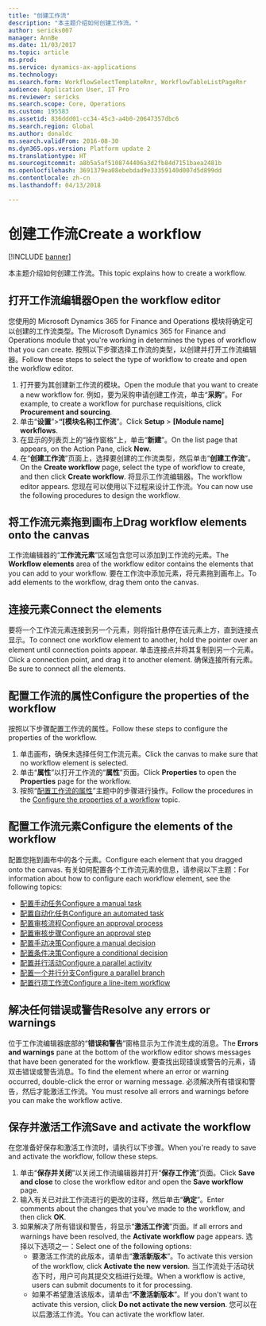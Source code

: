 ```yaml
---
title: "创建工作流"
description: "本主题介绍如何创建工作流。"
author: sericks007
manager: AnnBe
ms.date: 11/03/2017
ms.topic: article
ms.prod: 
ms.service: dynamics-ax-applications
ms.technology: 
ms.search.form: WorkflowSelectTemplateRnr, WorkflowTableListPageRnr
audience: Application User, IT Pro
ms.reviewer: sericks
ms.search.scope: Core, Operations
ms.custom: 195583
ms.assetid: 836ddd01-cc34-45c3-a4b0-20647357dbc6
ms.search.region: Global
ms.author: donaldc
ms.search.validFrom: 2016-08-30
ms.dyn365.ops.version: Platform update 2
ms.translationtype: HT
ms.sourcegitcommit: a8b5a5af5108744406a3d2fb84d7151baea2481b
ms.openlocfilehash: 3691379ea08ebebdad9e33359140d007d5d899dd
ms.contentlocale: zh-cn
ms.lasthandoff: 04/13/2018

---
```


# <a name="create-a-workflow"></a><span data-ttu-id="d0aa8-103">创建工作流</span><span class="sxs-lookup"><span data-stu-id="d0aa8-103">Create a workflow</span></span>

[!INCLUDE [banner](../includes/banner.md)]

<span data-ttu-id="d0aa8-104">本主题介绍如何创建工作流。</span><span class="sxs-lookup"><span data-stu-id="d0aa8-104">This topic explains how to create a workflow.</span></span>

<a name="open-the-workflow-editor"></a><span data-ttu-id="d0aa8-105">打开工作流编辑器</span><span class="sxs-lookup"><span data-stu-id="d0aa8-105">Open the workflow editor</span></span>
------------------------

<span data-ttu-id="d0aa8-106">您使用的 Microsoft Dynamics 365 for Finance and Operations 模块将确定可以创建的工作流类型。</span><span class="sxs-lookup"><span data-stu-id="d0aa8-106">The Microsoft Dynamics 365 for Finance and Operations module that you're working in determines the types of workflow that you can create.</span></span> <span data-ttu-id="d0aa8-107">按照以下步骤选择工作流的类型，以创建并打开工作流编辑器。</span><span class="sxs-lookup"><span data-stu-id="d0aa8-107">Follow these steps to select the type of workflow to create and open the workflow editor.</span></span>

1.  <span data-ttu-id="d0aa8-108">打开要为其创建新工作流的模块。</span><span class="sxs-lookup"><span data-stu-id="d0aa8-108">Open the module that you want to create a new workflow for.</span></span> <span data-ttu-id="d0aa8-109">例如，要为采购申请创建工作流，单击“**采购**”。</span><span class="sxs-lookup"><span data-stu-id="d0aa8-109">For example, to create a workflow for purchase requisitions, click **Procurement and sourcing**.</span></span>
2.  <span data-ttu-id="d0aa8-110">单击“**设置**”&gt;**“\[模块名称\]工作流**”。</span><span class="sxs-lookup"><span data-stu-id="d0aa8-110">Click **Setup** &gt; **\[Module name\] workflows**.</span></span>
3.  <span data-ttu-id="d0aa8-111">在显示的列表页上的“操作窗格”上，单击“**新建**”。</span><span class="sxs-lookup"><span data-stu-id="d0aa8-111">On the list page that appears, on the Action Pane, click **New**.</span></span>
4.  <span data-ttu-id="d0aa8-112">在“**创建工作流**”页面上，选择要创建的工作流类型，然后单击“**创建工作流**”。</span><span class="sxs-lookup"><span data-stu-id="d0aa8-112">On the **Create workflow** page, select the type of workflow to create, and then click **Create workflow**.</span></span> <span data-ttu-id="d0aa8-113">将显示工作流编辑器。</span><span class="sxs-lookup"><span data-stu-id="d0aa8-113">The workflow editor appears.</span></span> <span data-ttu-id="d0aa8-114">您现在可以使用以下过程来设计工作流。</span><span class="sxs-lookup"><span data-stu-id="d0aa8-114">You can now use the following procedures to design the workflow.</span></span>

## <a name="drag-workflow-elements-onto-the-canvas"></a><span data-ttu-id="d0aa8-115">将工作流元素拖到画布上</span><span class="sxs-lookup"><span data-stu-id="d0aa8-115">Drag workflow elements onto the canvas</span></span>
<span data-ttu-id="d0aa8-116">工作流编辑器的“**工作流元素**”区域包含您可以添加到工作流的元素。</span><span class="sxs-lookup"><span data-stu-id="d0aa8-116">The **Workflow elements** area of the workflow editor contains the elements that you can add to your workflow.</span></span> <span data-ttu-id="d0aa8-117">要在工作流中添加元素，将元素拖到画布上。</span><span class="sxs-lookup"><span data-stu-id="d0aa8-117">To add elements to the workflow, drag them onto the canvas.</span></span>

## <a name="connect-the-elements"></a><span data-ttu-id="d0aa8-118">连接元素</span><span class="sxs-lookup"><span data-stu-id="d0aa8-118">Connect the elements</span></span>
<span data-ttu-id="d0aa8-119">要将一个工作流元素连接到另一个元素，则将指针悬停在该元素上方，直到连接点显示。</span><span class="sxs-lookup"><span data-stu-id="d0aa8-119">To connect one workflow element to another, hold the pointer over an element until connection points appear.</span></span> <span data-ttu-id="d0aa8-120">单击连接点并将其复制到另一个元素。</span><span class="sxs-lookup"><span data-stu-id="d0aa8-120">Click a connection point, and drag it to another element.</span></span> <span data-ttu-id="d0aa8-121">确保连接所有元素。</span><span class="sxs-lookup"><span data-stu-id="d0aa8-121">Be sure to connect all the elements.</span></span>

## <a name="configure-the-properties-of-the-workflow"></a><span data-ttu-id="d0aa8-122">配置工作流的属性</span><span class="sxs-lookup"><span data-stu-id="d0aa8-122">Configure the properties of the workflow</span></span>
<span data-ttu-id="d0aa8-123">按照以下步骤配置工作流的属性。</span><span class="sxs-lookup"><span data-stu-id="d0aa8-123">Follow these steps to configure the properties of the workflow.</span></span>

1.  <span data-ttu-id="d0aa8-124">单击画布，确保未选择任何工作流元素。</span><span class="sxs-lookup"><span data-stu-id="d0aa8-124">Click the canvas to make sure that no workflow element is selected.</span></span>
2.  <span data-ttu-id="d0aa8-125">单击“**属性**”以打开工作流的“**属性**”页面。</span><span class="sxs-lookup"><span data-stu-id="d0aa8-125">Click **Properties** to open the **Properties** page for the workflow.</span></span>
3.  <span data-ttu-id="d0aa8-126">按照“[配置工作流的属性](configure-workflow-properties.md)”主题中的步骤进行操作。</span><span class="sxs-lookup"><span data-stu-id="d0aa8-126">Follow the procedures in the [Configure the properties of a workflow](configure-workflow-properties.md) topic.</span></span>

## <a name="configure-the-elements-of-the-workflow"></a><span data-ttu-id="d0aa8-127">配置工作流元素</span><span class="sxs-lookup"><span data-stu-id="d0aa8-127">Configure the elements of the workflow</span></span>
<span data-ttu-id="d0aa8-128">配置您拖到画布中的各个元素。</span><span class="sxs-lookup"><span data-stu-id="d0aa8-128">Configure each element that you dragged onto the canvas.</span></span> <span data-ttu-id="d0aa8-129">有关如何配置各个工作流元素的信息，请参阅以下主题：</span><span class="sxs-lookup"><span data-stu-id="d0aa8-129">For information about how to configure each workflow element, see the following topics:</span></span>

-   [<span data-ttu-id="d0aa8-130">配置手动任务</span><span class="sxs-lookup"><span data-stu-id="d0aa8-130">Configure a manual task</span></span>](configure-manual-task-workflow.md)
-   [<span data-ttu-id="d0aa8-131">配置自动化任务</span><span class="sxs-lookup"><span data-stu-id="d0aa8-131">Configure an automated task</span></span>](configure-automated-task-workflow.md)
-   [<span data-ttu-id="d0aa8-132">配置审核流程</span><span class="sxs-lookup"><span data-stu-id="d0aa8-132">Configure an approval process</span></span>](configure-approval-process-workflow.md)
-   [<span data-ttu-id="d0aa8-133">配置审核步骤</span><span class="sxs-lookup"><span data-stu-id="d0aa8-133">Configure an approval step</span></span>](configure-approval-step-workflow.md)
-   [<span data-ttu-id="d0aa8-134">配置手动决策</span><span class="sxs-lookup"><span data-stu-id="d0aa8-134">Configure a manual decision</span></span>](configure-manual-decision-workflow.md)
-   [<span data-ttu-id="d0aa8-135">配置条件决策</span><span class="sxs-lookup"><span data-stu-id="d0aa8-135">Configure a conditional decision</span></span>](configure-conditional-decision-workflow.md)
-   [<span data-ttu-id="d0aa8-136">配置并行活动</span><span class="sxs-lookup"><span data-stu-id="d0aa8-136">Configure a parallel activity</span></span>](configure-parallel-activity-workflow.md)
-   [<span data-ttu-id="d0aa8-137">配置一个并行分支</span><span class="sxs-lookup"><span data-stu-id="d0aa8-137">Configure a parallel branch</span></span>](configure-parallel-branch-workflow.md)
-   [<span data-ttu-id="d0aa8-138">配置行项工作流</span><span class="sxs-lookup"><span data-stu-id="d0aa8-138">Configure a line-item workflow</span></span>](configure-line-item-workflow.md)

## <a name="resolve-any-errors-or-warnings"></a><span data-ttu-id="d0aa8-139">解决任何错误或警告</span><span class="sxs-lookup"><span data-stu-id="d0aa8-139">Resolve any errors or warnings</span></span>
<span data-ttu-id="d0aa8-140">位于工作流编辑器底部的“**错误和警告**”窗格显示为工作流生成的消息。</span><span class="sxs-lookup"><span data-stu-id="d0aa8-140">The **Errors and warnings** pane at the bottom of the workflow editor shows messages that have been generated for the workflow.</span></span> <span data-ttu-id="d0aa8-141">要查找出现错误或警告的元素，请双击错误或警告消息。</span><span class="sxs-lookup"><span data-stu-id="d0aa8-141">To find the element where an error or warning occurred, double-click the error or warning message.</span></span> <span data-ttu-id="d0aa8-142">必须解决所有错误和警告，然后才能激活工作流。</span><span class="sxs-lookup"><span data-stu-id="d0aa8-142">You must resolve all errors and warnings before you can make the workflow active.</span></span>

## <a name="save-and-activate-the-workflow"></a><span data-ttu-id="d0aa8-143">保存并激活工作流</span><span class="sxs-lookup"><span data-stu-id="d0aa8-143">Save and activate the workflow</span></span>
<span data-ttu-id="d0aa8-144">在您准备好保存和激活工作流时，请执行以下步骤。</span><span class="sxs-lookup"><span data-stu-id="d0aa8-144">When you're ready to save and activate the workflow, follow these steps.</span></span>

1.  <span data-ttu-id="d0aa8-145">单击“**保存并关闭**”以关闭工作流编辑器并打开“**保存工作流**”页面。</span><span class="sxs-lookup"><span data-stu-id="d0aa8-145">Click **Save and close** to close the workflow editor and open the **Save workflow** page.</span></span>
2.  <span data-ttu-id="d0aa8-146">输入有关已对此工作流进行的更改的注释，然后单击“**确定**”。</span><span class="sxs-lookup"><span data-stu-id="d0aa8-146">Enter comments about the changes that you've made to the workflow, and then click **OK**.</span></span>
3.  <span data-ttu-id="d0aa8-147">如果解决了所有错误和警告，将显示“**激活工作流**”页面。</span><span class="sxs-lookup"><span data-stu-id="d0aa8-147">If all errors and warnings have been resolved, the **Activate workflow** page appears.</span></span> <span data-ttu-id="d0aa8-148">选择以下选项之一：</span><span class="sxs-lookup"><span data-stu-id="d0aa8-148">Select one of the following options:</span></span>
    -   <span data-ttu-id="d0aa8-149">要激活工作流的此版本，请单击“**激活新版本**”。</span><span class="sxs-lookup"><span data-stu-id="d0aa8-149">To activate this version of the workflow, click **Activate the new version**.</span></span> <span data-ttu-id="d0aa8-150">当工作流处于活动状态下时，用户可向其提交文档进行处理。</span><span class="sxs-lookup"><span data-stu-id="d0aa8-150">When a workflow is active, users can submit documents to it for processing.</span></span>
    -   <span data-ttu-id="d0aa8-151">如果不希望激活该版本，请单击“**不激活新版本**”。</span><span class="sxs-lookup"><span data-stu-id="d0aa8-151">If you don't want to activate this version, click **Do not activate the new version**.</span></span> <span data-ttu-id="d0aa8-152">您可以在以后激活工作流。</span><span class="sxs-lookup"><span data-stu-id="d0aa8-152">You can activate the workflow later.</span></span>






